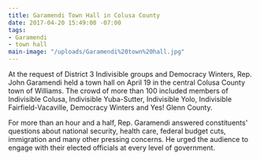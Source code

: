 ```yaml
---
title: Garamendi Town Hall in Colusa County
date: 2017-04-20 15:49:00 -07:00
tags:
- Garamendi
- town hall
main-image: "/uploads/Garamendi%20town%20hall.jpg"
---
```


At the request of District 3 Indivisible groups and Democracy Winters, Rep. John Garamendi held a town hall on April 19 in the central Colusa County town of Williams. The crowd of more than 100 included members of Indivisible Colusa, Indivisible Yuba-Sutter, Indivisible Yolo, Indivisible Fairfield-Vacaville, Democracy Winters and Yes! Glenn County. 

For more than an hour and a half, Rep. Garamendi answered constituents' questions about national security, health care, federal budget cuts, immigration and many other pressing concerns. He urged the audience to engage with their elected officials at every level of government. 